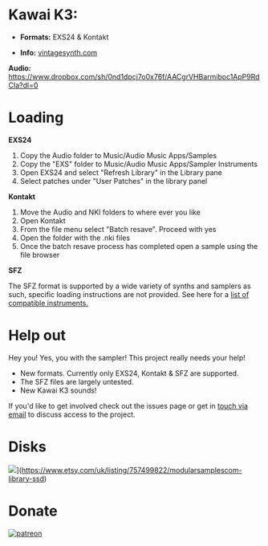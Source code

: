 
# Kawai K3:


  - ****Formats:**** EXS24 & Kontakt

-  ****Info:****  [vintagesynth.com](http://www.vintagesynth.com/kawai/kawaik3.php)

****Audio:**** https://www.dropbox.com/sh/0nd1dpcj7o0x76f/AACgrVHBarmiboc1ApP9RdCIa?dl=0
# 

  

# Loading

  

****EXS24****

1. Copy the Audio folder to Music/Audio Music Apps/Samples
2. Copy the "EXS" folder to Music/Audio Music Apps/Sampler Instruments
3. Open EXS24 and select "Refresh Library" in the Library pane
4. Select patches under "User Patches" in the library panel

****Kontakt****

1. Move the Audio and NKI folders to where ever you like
2. Open Kontakt
3. From the file menu select "Batch resave". Proceed with yes
4. Open the folder with the .nki files
5. Once the batch resave process has completed open a sample using the file browser

****SFZ****

The SFZ format is supported by a wide variety of synths and samplers as such, specific loading instructions are not provided. See here for a  [list of compatible instruments.](https://sfzformat.com/software/players/)
# 

# Help out
  
Hey you! Yes, you with the sampler! This project really needs your help! 

 - New formats. Currently only EXS24, Kontakt & SFZ are supported. 
 - The SFZ files are largely untested. 
 - New Kawai K3 sounds!
 
 If you'd like to get involved check out the issues page or get in [touch via email](mailto:modularsamples@gmail.com) to discuss access to the project.

#

# Disks
![](https://www.modularsamples.com/sites/default/files/inline-images/usb-stick-vector-clipart_0.png )](https://www.etsy.com/uk/listing/757499822/modularsamplescom-library-ssd)  

# Donate

[![patreon](https://www.modularsamples.com/sites/default/files/inline-images/wordmark_on_navy_1.jpg)](https://www.patreon.com/modularsamples)  










# 
